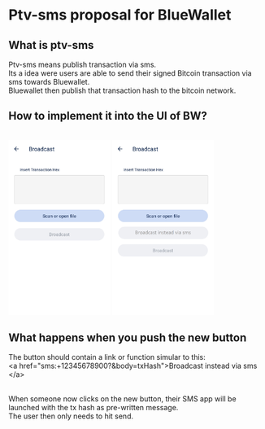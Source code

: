 # Ptv-sms proposal for BlueWallet

## What is ptv-sms
Ptv-sms means publish transaction via sms.<br>
Its a idea were users are able to send their signed Bitcoin transaction via sms towards Bluewallet.<br>
Bluewallet then publish that transaction hash to the bitcoin network.

## How to implement it into the UI of BW?

<br><img src="pictures/UI-without-ptv-sms.png" width="200"/>
<img src="pictures/UI-with-ptv-sms.png" width="200"/>

## What happens when you push the new button
The button should contain a link or function simular to this: 
<br> &lt;a href="sms:+12345678900?&body=txHash">Broadcast instead via sms &lt;/a>

<br>When someone now clicks on the new button, their SMS app will be launched with the tx hash as pre-written message.
<br>The user then only needs to hit send.
